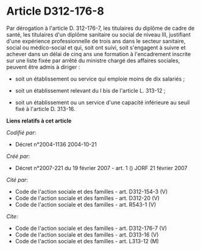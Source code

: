 # Article D312-176-8

Par dérogation à l'article D. 312-176-7, les titulaires du diplôme de cadre de santé, les titulaires d'un diplôme sanitaire
ou social de niveau III, justifiant d'une expérience professionnelle de trois ans dans le secteur sanitaire, social ou
médico-social et qui, soit ont suivi, soit s'engagent à suivre et achever dans un délai de cinq ans une formation à
l'encadrement inscrite sur une liste fixée par arrêté du ministre chargé des affaires sociales, peuvent être admis à
diriger :

- soit un établissement ou service qui emploie moins de dix salariés ;

- soit un établissement relevant du I bis de l'article L. 313-12 ;

- soit un établissement ou un service d'une capacité inférieure au seuil fixé à l'article D. 313-16.

**Liens relatifs à cet article**

_Codifié par_:

  - Décret n°2004-1136 2004-10-21

_Créé par_:

  - Décret n°2007-221 du 19 février 2007 - art. 1 () JORF 21 février 2007

_Cité par_:

  - Code de l'action sociale et des familles - art. D312-154-3 (V)
  - Code de l'action sociale et des familles - art. D312-20 (V)
  - Code de l'action sociale et des familles - art. R543-1 (V)

_Cite_:

  - Code de l'action sociale et des familles - art. D312-176-7 (V)
  - Code de l'action sociale et des familles - art. D313-16 (V)
  - Code de l'action sociale et des familles - art. L313-12 (M)
